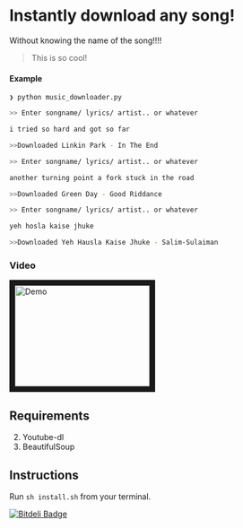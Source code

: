 # Instantly download any song! 

Without knowing the name of the song!!!!

> This is so cool!



#### Example

```❯ python music_downloader.py```

```zsh
>> Enter songname/ lyrics/ artist.. or whatever

i tried so hard and got so far 

>>Downloaded Linkin Park - In The End
```

```zsh
>> Enter songname/ lyrics/ artist.. or whatever

another turning point a fork stuck in the road

>>Downloaded Green Day - Good Riddance
```

```zsh
>> Enter songname/ lyrics/ artist.. or whatever

yeh hosla kaise jhuke

>>Downloaded Yeh Hausla Kaise Jhuke - Salim-Sulaiman
```

### Video
<a href="http://www.youtube.com/watch?feature=player_embedded&v=iWJcg8pIHMY
" target="_blank"><img src="http://img.youtube.com/vi/iWJcg8pIHMY/0.jpg" 
alt="Demo" width="240" height="180" border="10" /></a>


## Requirements
2. Youtube-dl
3. BeautifulSoup


## Instructions

Run `sh install.sh` from your terminal.




[![Bitdeli Badge](https://d2weczhvl823v0.cloudfront.net/yask123/instant-music-downloader/trend.png)](https://bitdeli.com/free "Bitdeli Badge")

